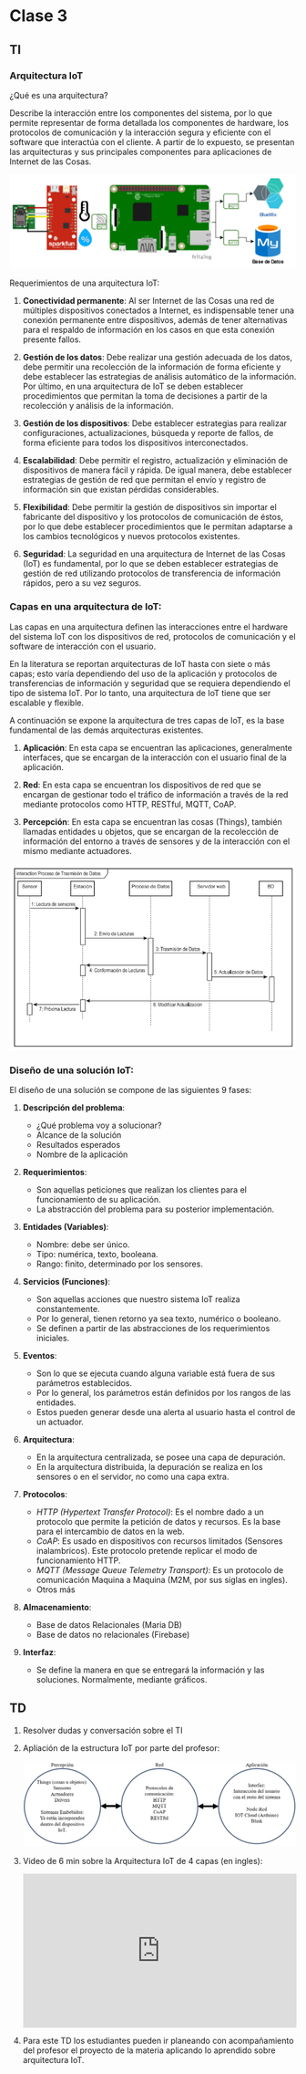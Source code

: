 # Clase 3
## TI

### Arquitectura IoT

¿Qué es una arquitectura?

Describe la interacción entre los componentes del sistema, por lo que permite representar de forma detallada los componentes de hardware, los protocolos de comunicación y la interacción segura y eficiente con el software que interactúa con el cliente. A partir de lo expuesto, se presentan las arquitecturas y sus principales componentes para aplicaciones de Internet de las Cosas.

![](../img/Centralizado.png)

Requerimientos de una arquitectura IoT:

1. **Conectividad permanente**:
Al ser Internet de las Cosas una red de múltiples dispositivos conectados a Internet, es indispensable tener una conexión permanente entre dispositivos, además de tener alternativas para el respaldo de información en los casos en que esta conexión presente fallos.

2. **Gestión de los datos**:
Debe realizar una gestión adecuada de los datos, debe permitir una recolección de la información de forma eficiente y debe establecer las estrategias de análisis automático de la información. Por último, en una arquitectura de IoT se deben establecer procedimientos que permitan la toma de decisiones a partir de la recolección y análisis de la información.

3. **Gestión de los dispositivos**:
Debe establecer estrategias para realizar configuraciones, actualizaciones, búsqueda y reporte de fallos, de forma eficiente para todos los dispositivos interconectados.

4. **Escalabilidad**:
Debe permitir el registro, actualización y eliminación de dispositivos de manera fácil y rápida. De igual manera, debe establecer estrategias de gestión de red que permitan el envío y registro de información sin que existan pérdidas considerables.

5. **Flexibilidad**:
Debe permitir la gestión de dispositivos sin importar el fabricante del dispositivo y los protocolos de comunicación de éstos, por lo que debe establecer procedimientos que le permitan adaptarse a los cambios tecnológicos y nuevos protocolos existentes.

6. **Seguridad**:
La seguridad en una arquitectura de Internet de las Cosas (IoT) es fundamental, por lo que se deben establecer estrategias de gestión de red utilizando protocolos de transferencia de información rápidos, pero a su vez seguros.

### Capas en una arquitectura de IoT:
Las capas en una arquitectura definen las interacciones entre el hardware del sistema IoT con los dispositivos de red, protocolos de comunicación y el software de interacción con el usuario.
  
En la literatura se reportan arquitecturas de IoT hasta con siete o más capas; esto varía dependiendo del uso de la aplicación y protocolos de transferencias de información y seguridad que se requiera dependiendo el tipo de sistema IoT. Por lo tanto, una arquitectura de IoT tiene que ser escalable y flexible.

A continuación se expone la arquitectura de tres capas de IoT, es la base fundamental de las demás arquitecturas existentes.

1. **Aplicación**:
En esta capa se encuentran las aplicaciones, generalmente interfaces, que se encargan de la interacción con el usuario final de la aplicación.

2. **Red**:
En esta capa se encuentran los dispositivos de red que se encargan de gestionar todo el tráfico de información a través de la red mediante protocolos como HTTP, RESTful, MQTT, CoAP.

3. **Percepción**:
En esta capa se encuentran las cosas (Things), también llamadas entidades u objetos, que se encargan de la recolección de información del entorno a través de sensores y de la interacción con el mismo mediante actuadores.

![](../img/Capas_iot.png)

### Diseño de una solución IoT:

El diseño de una solución se compone de las siguientes 9 fases:

1. **Descripción del problema**:
    - ¿Qué problema voy a solucionar?
    - Alcance de la solución
    - Resultados esperados
    - Nombre de la aplicación

2. **Requerimientos**:
    - Son aquellas peticiones que realizan los clientes para el funcionamiento de su aplicación.
    - La abstracción del problema para su posterior implementación.

3. **Entidades (Variables)**:
    - Nombre: debe ser único.
    - Tipo: numérica, texto, booleana.
    - Rango: finito, determinado por los sensores.

4. **Servicios (Funciones)**:
    - Son aquellas acciones que nuestro sistema IoT realiza constantemente.
    - Por lo general, tienen retorno ya sea texto, numérico o booleano.
    - Se definen a partir de las abstracciones de los requerimientos iniciales.

5. **Eventos**:
    - Son lo que se ejecuta cuando alguna variable está fuera de sus parámetros establecidos.
    - Por lo general, los parámetros están definidos por los rangos de las entidades.
    - Estos pueden generar desde una alerta al usuario hasta el control de un actuador.

6. **Arquitectura**:
    - En la arquitectura centralizada, se posee una capa de depuración.
    - En la arquitectura distribuida, la depuración se realiza en los sensores o en el servidor, no como una capa extra.

7. **Protocolos**:
    - *HTTP (Hypertext Transfer Protocol)*: Es el nombre dado a un protocolo que permite la petición de datos y recursos. Es la base para el intercambio de datos en la web.
    - *CoAP*: Es usado en dispositivos con recursos limitados (Sensores inalambricos). Este protocolo pretende replicar el modo de funcionamiento HTTP.
    - *MQTT (Message Queue Telemetry Transport)*: Es un protocolo de comunicación Maquina a Maquina (M2M, por sus siglas en ingles).
    - Otros más

8. **Almacenamiento**:
    - Base de datos Relacionales (Maria DB)
    - Base de datos no relacionales (Firebase)

9. **Interfaz**:
    - Se define la manera en que se entregará la información y las soluciones. Normalmente, mediante gráficos.

## TD

1. Resolver dudas y conversación sobre el TI


2. Apliación de la estructura IoT por parte del profesor:

    ![](../img/Capas_Arquitectura_IoT.png)

3. Video de 6 min sobre la Arquitectura IoT de 4 capas (en ingles):

    <div class="row mb-3">
    <div class="col-12 mx-auto">
    <div style="background-color:black;width:100%;padding-top:56.25%;position:relative;">
    <iframe style="position:absolute;top:0;left:0;bottom:0;right:0;" width="100%" height="100%" src="https://www.youtube.com/embed/fvabthY4Ejg?si=uip0eNH4cgm52eKK" frameborder="0" allow="accelerometer; autoplay; encrypted-media; gyroscope; picture-in-picture" allowfullscreen=""></iframe>
    </div>
    </div>
    </div>

4. Para este TD los estudiantes pueden ir planeando con acompañamiento del profesor el proyecto de la materia aplicando lo aprendido sobre arquitectura IoT.
